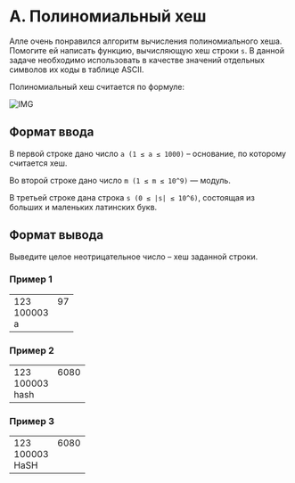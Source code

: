 # A. Полиномиальный хеш

Алле очень понравился алгоритм вычисления полиномиального хеша. Помогите ей написать функцию, 
вычисляющую хеш строки `s`. В данной задаче необходимо использовать в качестве значений отдельных символов их коды в таблице ASCII.

Полиномиальный хеш считается по формуле:

![IMG](https://contest.yandex.ru/testsys/tex/render/aChzKSA9IChzXzFhXntuLTF9ICsgc18yYV57bi0yfSArIFxkb3RzICsgc197bi0xfWEgKyBzX3tufSkgXCBtb2QgXCBt.png)

## Формат ввода
В первой строке дано число `a (1 ≤ a ≤ 1000)` – основание, по которому считается хеш.

Во второй строке дано число `m (1 ≤ m ≤ 10^9)` — модуль.

В третьей строке дана строка `s (0 ≤ |s| ≤ 10^6)`, состоящая из больших и маленьких латинских букв.

## Формат вывода
Выведите целое неотрицательное число – хеш заданной строки.

### Пример 1

<table><tr>
<td>
123<br>
100003<br>
a
</td>
<td>
97<br>
<br>
<br>
</td>
</tr></table>

### Пример 2

<table><tr>
<td>
123<br>
100003<br>
hash
</td>
<td>
6080<br>
<br>
<br>
</td>
</tr></table>

### Пример 3

<table><tr>
<td>
123<br>
100003<br>
HaSH
</td>
<td>
6080<br>
<br>
<br>
</td>
</tr></table>